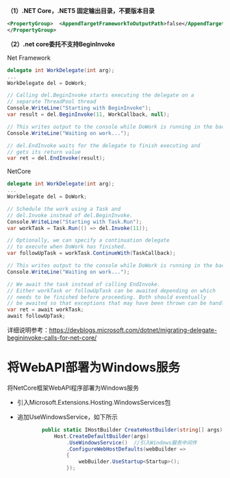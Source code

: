 **（1）.NET Core，.NET5 固定输出目录，不要版本目录**

```xml
<PropertyGroup>  <AppendTargetFrameworkToOutputPath>false</AppendTargetFrameworkToOutputPath>  <AppendRuntimeIdentifierToOutputPath>false</AppendRuntimeIdentifierToOutputPath>
</PropertyGroup>
```

**（2）.net core委托不支持BeginInvoke**

Net Framework

```C#
delegate int WorkDelegate(int arg);
...
WorkDelegate del = DoWork;

// Calling del.BeginInvoke starts executing the delegate on a
// separate ThreadPool thread
Console.WriteLine("Starting with BeginInvoke");
var result = del.BeginInvoke(11, WorkCallback, null);

// This writes output to the console while DoWork is running in the background
Console.WriteLine("Waiting on work...");

// del.EndInvoke waits for the delegate to finish executing and 
// gets its return value
var ret = del.EndInvoke(result);
```

NetCore

```C#
delegate int WorkDelegate(int arg);
...
WorkDelegate del = DoWork;

// Schedule the work using a Task and 
// del.Invoke instead of del.BeginInvoke.
Console.WriteLine("Starting with Task.Run");
var workTask = Task.Run(() => del.Invoke(11));

// Optionally, we can specify a continuation delegate 
// to execute when DoWork has finished.
var followUpTask = workTask.ContinueWith(TaskCallback);

// This writes output to the console while DoWork is running in the background.
Console.WriteLine("Waiting on work...");

// We await the task instead of calling EndInvoke.
// Either workTask or followUpTask can be awaited depending on which
// needs to be finished before proceeding. Both should eventually
// be awaited so that exceptions that may have been thrown can be handled.
var ret = await workTask;
await followUpTask;

```

详细说明参考：https://devblogs.microsoft.com/dotnet/migrating-delegate-begininvoke-calls-for-net-core/

# 将WebAPI部署为Windows服务

将NetCore框架WebAPI程序部署为Windows服务

- 引入Microsoft.Extensions.Hosting.WindowsServices包

- 追加UseWindowsService，如下所示

  ```C#
          public static IHostBuilder CreateHostBuilder(string[] args) =>
              Host.CreateDefaultBuilder(args)
                  .UseWindowsService()  //引入Windows服务中间件
                  .ConfigureWebHostDefaults(webBuilder =>
                  {
                      webBuilder.UseStartup<Startup>();
                  });
  ```

  